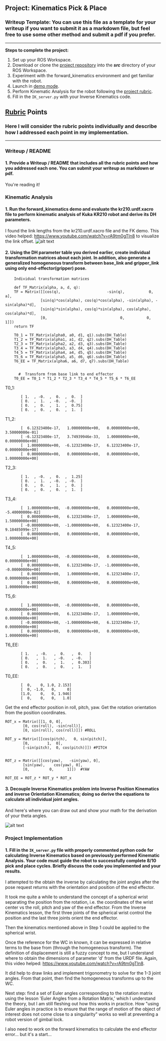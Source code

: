## Project: Kinematics Pick & Place
### Writeup Template: You can use this file as a template for your writeup if you want to submit it as a markdown file, but feel free to use some other method and submit a pdf if you prefer.

---


**Steps to complete the project:**


1. Set up your ROS Workspace.
2. Download or clone the [project repository](https://github.com/udacity/RoboND-Kinematics-Project) into the ***src*** directory of your ROS Workspace.
3. Experiment with the forward_kinematics environment and get familiar with the robot.
4. Launch in [demo mode](https://classroom.udacity.com/nanodegrees/nd209/parts/7b2fd2d7-e181-401e-977a-6158c77bf816/modules/8855de3f-2897-46c3-a805-628b5ecf045b/lessons/91d017b1-4493-4522-ad52-04a74a01094c/concepts/ae64bb91-e8c4-44c9-adbe-798e8f688193).
5. Perform Kinematic Analysis for the robot following the [project rubric](https://review.udacity.com/#!/rubrics/972/view).
6. Fill in the `IK_server.py` with your Inverse Kinematics code.


[//]: # (Image References)
[image0]: ./misc_images/links.jpg
[image1]: ./misc_images/misc1.png
[image2]: ./misc_images/misc3.png
[image3]: ./misc_images/misc2.png
[image4]: ./misc_images/image4.png
[image5]: ./misc_images/image5.jpg

## [Rubric](https://review.udacity.com/#!/rubrics/972/view) Points
### Here I will consider the rubric points individually and describe how I addressed each point in my implementation.

---
### Writeup / README

#### 1. Provide a Writeup / README that includes all the rubric points and how you addressed each one.  You can submit your writeup as markdown or pdf.

You're reading it!

### Kinematic Analysis
#### 1. Run the forward_kinematics demo and evaluate the kr210.urdf.xacro file to perform kinematic analysis of Kuka KR210 robot and derive its DH parameters.

I found the link lengths from the kr210.urdf.xacro file and the FK demo. This video helped: https://www.youtube.com/watch?v=rA9tm0gTln8 to visualize the link offset.
![alt text][image4]

#### 2. Using the DH parameter table you derived earlier, create individual transformation matrices about each joint. In addition, also generate a generalized homogeneous transform between base_link and gripper_link using only end-effector(gripper) pose.
```
    Individual transformation matrices

    def TF_Matrix(alpha, a, d, q):
    TF = Matrix([[cos(q),                     -sin(q),           0,           a],
                [sin(q)*cos(alpha), cos(q)*cos(alpha), -sin(alpha), -sin(alpha)*d],
                [sin(q)*sin(alpha), cos(q)*sin(alpha), cos(alpha), cos(alpha)*d],
                [0,                                 0,          0,          1]])
    return TF

    T0_1 = TF_Matrix(alpha0, a0, d1, q1).subs(DH_Table)
    T1_2 = TF_Matrix(alpha1, a1, d2, q2).subs(DH_Table)
    T2_3 = TF_Matrix(alpha2, a2, d3, q3).subs(DH_Table)
    T3_4 = TF_Matrix(alpha3, a3, d4, q4).subs(DH_Table)
    T4_5 = TF_Matrix(alpha4, a4, d5, q5).subs(DH_Table)
    T5_6 = TF_Matrix(alpha5, a5, d6, q6).subs(DH_Table)
    T6_EE = TF_Matrix(alpha6, a6, d7, q7).subs(DH_Table)


      #  Transform from base link to end effector
    T0_EE = T0_1 * T1_2 * T2_3 * T3_4 * T4_5 * T5_6 * T6_EE
```
T0_1:
```
       [ 1.  , -0.  ,  0.  ,  0.  ]
       [ 0.  ,  1.  , -0.  , -0.  ]
       [ 0.  ,  0.  ,  1.  ,  0.75]
       [ 0.  ,  0.  ,  0.  ,  1.  ]
```
T1_2:
```
       [  6.12323400e-17,   1.00000000e+00,   0.00000000e+00, 3.50000000e-01]
       [ -6.12323400e-17,   3.74939946e-33,   1.00000000e+00, 0.00000000e+00]
       [  1.00000000e+00,  -6.12323400e-17,   6.12323400e-17, 0.00000000e+00]
       [  0.00000000e+00,   0.00000000e+00,   0.00000000e+00, 1.00000000e+00]
```
T2_3:
```
       [ 1.  , -0.  ,  0.  ,  1.25]
       [ 0.  ,  1.  , -0.  , -0.  ]
       [ 0.  ,  0.  ,  1.  ,  0.  ]
       [ 0.  ,  0.  ,  0.  ,  1.  ]
```
T3_4:
```
       [  1.00000000e+00,  -0.00000000e+00,   0.00000000e+00, -5.40000000e-02]
       [  0.00000000e+00,   6.12323400e-17,   1.00000000e+00, 1.50000000e+00]
       [ -0.00000000e+00,  -1.00000000e+00,   6.12323400e-17, 9.18485099e-17]
       [  0.00000000e+00,   0.00000000e+00,   0.00000000e+00, 1.00000000e+00]
```
T4_5:
```
       [  1.00000000e+00,  -0.00000000e+00,   0.00000000e+00, 0.00000000e+00]
       [  0.00000000e+00,   6.12323400e-17,  -1.00000000e+00, -0.00000000e+00]
       [  0.00000000e+00,   1.00000000e+00,   6.12323400e-17, 0.00000000e+00]
       [  0.00000000e+00,   0.00000000e+00,   0.00000000e+00, 1.00000000e+00]
```
T5_6:
```
       [  1.00000000e+00,  -0.00000000e+00,   0.00000000e+00, 0.00000000e+00]
       [  0.00000000e+00,   6.12323400e-17,   1.00000000e+00, 0.00000000e+00]
       [ -0.00000000e+00,  -1.00000000e+00,   6.12323400e-17, 0.00000000e+00]
       [  0.00000000e+00,   0.00000000e+00,   0.00000000e+00, 1.00000000e+00]
```
T6_EE:
```
       [ 1.   , -0.   ,  0.   ,  0.   ]
       [ 0.   ,  1.   , -0.   , -0.   ]
       [ 0.   ,  0.   ,  1.   ,  0.303]
       [ 0.   ,  0.   ,  0.   ,  1.   ]
```

T0_EE:
```
       [  0,    0, 1.0, 2.153]
       [  0, -1.0,   0,     0]
       [1.0,    0,   0, 1.946]
       [  0,    0,   0,   1.0]
```

  Get the end effector position in roll, pitch, yaw. Get the rotation orientation from the position coordinates.

    ROT_x = Matrix([[1, 0, 0],
            [0, cos(roll), -sin(roll)],
            [0, sin(roll), cos(roll)]]) #ROLL

    ROT_y = Matrix([[cos(pitch),   0, sin(pitch)],
            [0,        1,  0],
            [-sin(pitch),  0, cos(pitch)]]) #PITCH


    ROT_z = Matrix([[cos(yaw),   -sin(yaw), 0],
            [sin(yaw),    cos(yaw), 0],
            [0,         0,      1]])  #YAW

    ROT_EE = ROT_z * ROT_y * ROT_x

#### 3. Decouple Inverse Kinematics problem into Inverse Position Kinematics and inverse Orientation Kinematics; doing so derive the equations to calculate all individual joint angles.

And here's where you can draw out and show your math for the derivation of your theta angles.


![alt text][image5]

### Project Implementation

#### 1. Fill in the `IK_server.py` file with properly commented python code for calculating Inverse Kinematics based on previously performed Kinematic Analysis. Your code must guide the robot to successfully complete 8/10 pick and place cycles. Briefly discuss the code you implemented and your results.

I attempted to the obtain the inverse by calculating the joint angles after the pose request returns with the orientation and position of the end effector.

It took me quite a while to understand the concept of a spherical wrist separating the position from the rotation, i.e. the coordinates of the wrist center vs the roll, pitch and yaw of the end effector. From the Inverse Kinematics lesson,  the first three joints of the spherical wrist control the position and the last three joints orient the end effector.

Then the kinematics mentioned above in Step 1 could be applied to the spherical wrist.

Once the reference for the WC in known, it can be expressed in relative terms to the base from  (through the homogeneous transform). The definition of displacement is still a fuzzy concept to me, but I understand where to obtain the dimensions of parameter 'd' from the URDF file. Again, this video helped: https://www.youtube.com/watch?v=rA9tm0gTln8.

It did help to draw links and implement trigonometry to solve for the 1-3 joint angles. From that point, then find the homogeneous transforms up to the WC.

Next step: find a set of Euler angles corresponding to the rotation matrix using the lesson 'Euler Angles from a Rotation Matrix,' which I understand the theory, but I am still fleshing out how this works in practice. How "using Euler angles in practice is to ensure that the range of motion of the object of interest does not come close to a singularity" works so well at preventing a robot version of gimbal lock.

I also need to work on the forward kinematics to calculate the end effector error... but it's a start...



